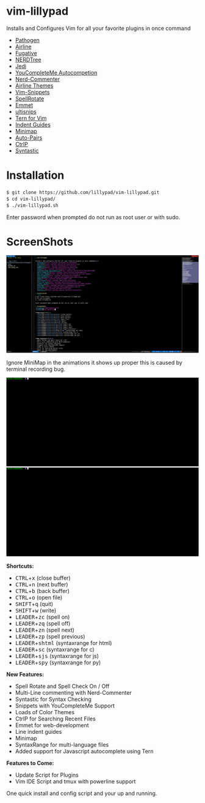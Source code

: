 # vim-lillypad

Installs and Configures Vim for all your favorite plugins in once command</br>
- [Pathogen](https://github.com/tpope/vim-pathogen)
- [Airline](https://github.com/vim-airline/vim-airline)
- [Fugative](https://github.com/tpope/vim-fugitive)
- [NERDTree](https://github.com/scrooloose/nerdtree)
- [Jedi](https://github.com/davidhalter/jedi-vim)
- [YouCompleteMe Autocompetion](https://github.com/Valloric/YouCompleteMe)
- [Nerd-Commenter](https://github.com/scrooloose/nerdcommenter)
- [Airline Themes](https://github.com/vim-airline/vim-airline-themes)
- [Vim-Snippets](https://github.com/honza/vim-snippets)
- [SpellRotate](https://github.com/tweekmonster/spellrotate.vim)
- [Emmet](https://github.com/mattn/emmet-vim)
- [ultisnips](https://github.com/SirVer/ultisnips)
- [Tern for Vim](https://github.com/ternjs/tern_for_vim)
- [Indent Guides](https://github.com/nathanaelkane/vim-indent-guides)
- [Minimap](https://github.com/severin-lemaignan/vim-minimap)
- [Auto-Pairs](https://github.com/jiangmiao/auto-pairs)
- [CtrlP](https://github.com/kien/ctrlp.vim)
- [Syntastic](https://github.com/vim-syntastic/syntastic)

# Installation
```bash
$ git clone https://github.com/lillypad/vim-lillypad.git
$ cd vim-lillypad/
$ ./vim-lillypad.sh
```
Enter password when prompted do not run as root user or with sudo.

# ScreenShots
![theme](img/theme.png)

Ignore MiniMap in the animations it shows up proper this is caused by terminal recording bug.

![snippets](img/snippets.gif)
![syntax](img/syntax.gif)

**Shortcuts:**</br>
- <kbd>CTRL</kbd>+<kbd>x</kbd> (close buffer)
- <kbd>CTRL</kbd>+<kbd>n</kbd> (next buffer)
- <kbd>CTRL</kbd>+<kbd>b</kbd> (back buffer)
- <kbd>CTRL</kbd>+<kbd>o</kbd> (open file)
- <kbd>SHIFT</kbd>+<kbd>q</kbd> (quit)
- <kbd>SHIFT</kbd>+<kbd>w</kbd> (write)
- <kbd>LEADER</kbd>+<kbd>zc</kbd> (spell on)
- <kbd>LEADER</kbd>+<kbd>zq</kbd> (spell off)
- <kbd>LEADER</kbd>+<kbd>zn</kbd> (spell next)
- <kbd>LEADER</kbd>+<kbd>zp</kbd> (spell previous)
- <kbd>LEADER</kbd>+<kbd>shtml</kbd> (syntaxrange for html)
- <kbd>LEADER</kbd>+<kbd>sc</kbd> (syntaxrange for c)
- <kbd>LEADER</kbd>+<kbd>sjs</kbd> (syntaxrange for js)
- <kbd>LEADER</kbd>+<kbd>spy</kbd> (syntaxrange for py)

**New Features:**</br>
- Spell Rotate and Spell Check On / Off
- Multi-Line commenting with Nerd-Commenter
- Syntastic for Syntax Checking
- Snippets with YouCompleteMe Support
- Loads of Color Themes
- CtrlP for Searching Recent Files
- Emmet for web-development
- Line indent guides
- Minimap
- SyntaxRange for multi-language files
- Added support for Javascript autocomplete using Tern

**Features to Come:**</br>
- Update Script for Plugins
- Vim IDE Script and tmux with powerline support

One quick install and config script and your up and running.
